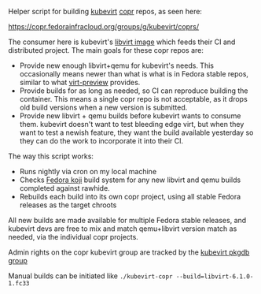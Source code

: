 Helper script for building [kubevirt](https://github.com/kubevirt/kubevirt)
[copr](https://copr.fedorainfracloud.org/) repos, as seen here:

https://copr.fedorainfracloud.org/groups/g/kubevirt/coprs/

The consumer here is kubevirt's [libvirt image](https://github.com/kubevirt/libvirt) which feeds their CI and distributed project. The main goals for these copr repos are:

* Provide new enough libvirt+qemu for kubevirt's needs. This occasionally means newer than what is what is in Fedora stable repos, similar to what [virt-preview](https://copr.fedorainfracloud.org/coprs/g/virtmaint-sig/virt-preview/) provides.
* Provide builds for as long as needed, so CI can reproduce building the container. This means a single copr repo is not acceptable, as it drops old build versions when a new version is submitted.
* Provide new libvirt + qemu builds before kubevirt wants to consume them. kubevirt doesn't want to test bleeding edge virt, but when they want to test a newish feature, they want the build available yesterday so they can do the work to incorporate it into their CI.

The way this script works:

* Runs nightly via cron on my local machine
* Checks [Fedora koji](https://koji.fedoraproject.org/koji/) build system for any new libvirt and qemu builds completed against rawhide.
* Rebuilds each build into its own copr project, using all stable Fedora releases as the target chroots

All new builds are made available for multiple Fedora stable releases, and kubevirt devs are free to mix and match qemu+libvirt version match as needed, via the individual copr projects.

Admin rights on the copr kubevirt group are tracked by the [kubevirt pkgdb group](https://admin.fedoraproject.org/accounts/group/view/kubevirt)

Manual builds can be initiated like `./kubevirt-copr --build=libvirt-6.1.0-1.fc33`
